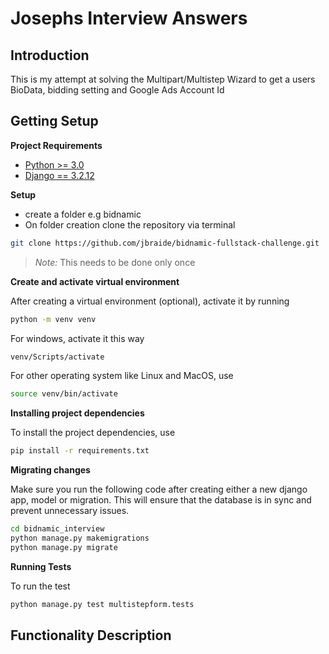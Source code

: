 # Josephs Interview Answers 

## Introduction 

This is my attempt at solving the Multipart/Multistep Wizard to get a users BioData, bidding setting and Google Ads Account Id

## Getting Setup

**Project Requirements**

* [Python >= 3.0](https://docs.python.org/3)
* [Django == 3.2.12](https://docs.djangoproject.com/en/3.2/)

**Setup**

* create a folder e.g bidnamic
* On folder creation clone the repository via terminal
```sh
git clone https://github.com/jbraide/bidnamic-fullstack-challenge.git
```

> *Note:* This needs to be done only once

**Create and activate virtual environment**

After creating a virtual environment (optional), activate it by running

```sh
python -m venv venv
```

For windows, activate it this way

```sh
venv/Scripts/activate
```

For other operating system like Linux and MacOS, use

```sh
source venv/bin/activate
```

**Installing project dependencies**

To install the project dependencies, use

```sh
pip install -r requirements.txt
```

**Migrating changes**

Make sure you run the following code after creating either a new django app, model or migration. This will ensure that the database is in sync and prevent unnecessary issues.

```sh
cd bidnamic_interview
python manage.py makemigrations
python manage.py migrate
```

**Running Tests**

To run the test 
```sh
python manage.py test multistepform.tests
```

## Functionality Description 
